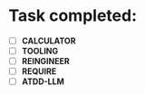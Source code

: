 # Task completed:
- [ ] **CALCULATOR**
- [ ] **TOOLING**
- [ ] **REINGINEER**
- [ ] **REQUIRE**
- [ ] **ATDD-LLM**
